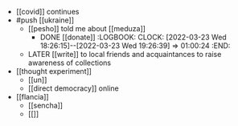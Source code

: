 - [[covid]] continues
- #push [[ukraine]]
	- [[pesho]] told me about [[meduza]]
		- DONE [[donate]]
		  :LOGBOOK:
		  CLOCK: [2022-03-23 Wed 18:26:15]--[2022-03-23 Wed 19:26:39] =>  01:00:24
		  :END:
	- LATER [[write]] to local friends and acquaintances to raise awareness of collections
- [[thought experiment]]
	- [[un]]
	- [[direct democracy]] online
- [[flancia]]
	- [[sencha]]
	- [[]]